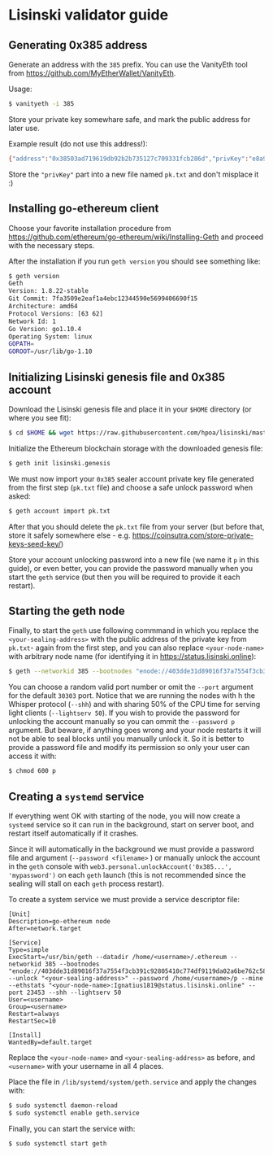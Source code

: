 # Lisinski validator guide

## Generating 0x385 address

Generate an address with the `385` prefix. You can use the VanityEth tool from https://github.com/MyEtherWallet/VanityEth. 

Usage:

```bash
$ vanityeth -i 385
```

Store your private key somewhare safe, and mark the public address for later use.

Example result (do not use this address!):

```bash
{"address":"0x38503ad719619db92b2b735127c709331fcb286d","privKey":"e8a90f4fb3d00205bffae7a57fd92c44781350bb39dc8178eb607b3aa1e38b8c"}
```

Store the `"privKey"` part into a new file named `pk.txt` and don't misplace it :)

## Installing go-ethereum client

Choose your favorite installation procedure from https://github.com/ethereum/go-ethereum/wiki/Installing-Geth and proceed with the necessary steps.

After the installation if you run `geth version` you should see something like:

```bash
$ geth version
Geth
Version: 1.8.22-stable
Git Commit: 7fa3509e2eaf1a4ebc12344590e5699406690f15
Architecture: amd64
Protocol Versions: [63 62]
Network Id: 1
Go Version: go1.10.4
Operating System: linux
GOPATH=
GOROOT=/usr/lib/go-1.10
```

## Initializing Lisinski genesis file and 0x385 account

Download the Lisinski genesis file and place it in your `$HOME` directory (or where you see fit):

```bash
$ cd $HOME && wget https://raw.githubusercontent.com/hpoa/lisinski/master/geth/lisinski.genesis
```

Initialize the Ethereum blockchain storage with the downloaded genesis file:

```bash
$ geth init lisinski.genesis
```

We must now import your `0x385` sealer account private key file generated from the first step (`pk.txt` file) and choose a safe unlock password when asked:

```bash
$ geth account import pk.txt
```

After that you should delete the `pk.txt` file from your server (but before that, store it safely somewhere else - e.g. https://coinsutra.com/store-private-keys-seed-key/)

Store your account unlocking password into a new file (we name it `p` in this guide), or even better, you can provide the password manually when you start the `geth` service (but then you will be required to provide it each restart).

## Starting the geth node

Finally, to start the `geth` use following commmand in which you replace the `<your-sealing-address>` with the public address of the private key from `pk.txt`- again from the first step, and you can also replace `<your-node-name>` with arbitrary node name (for identifying it in  https://status.lisinski.online):

```bash
$ geth --networkid 385 --bootnodes "enode://403dde31d89016f37a7554f3cb391c92805410c774df9119da02a6be762c58a74216cf6e3b91c027e75cee64447ae26d7d085f5a616aa209da8e0c321ea626d9@188.166.43.22:23453,enode://05fbb6b5f8f90daf12d88bc0c51b38caae6dec3b3c40a1321b6d79ec3eccff749fe86e48d340ecdcb2300ad96280894f1d6793193f8b60c26c3975947f04970a@31.147.205.39:23453" --unlock "<your-sealing-address>" --password p --mine --ethstats "<your-node-name>:Ignatius1819@status.lisinski.online" --port 23453 --shh --lightserv 50
```

You can choose a random valid port number or omit the `--port` argument for the default `30303` port. Notice that we are running the nodes with h the Whisper protocol (`--shh`) and with sharing 50% of the CPU time for serving light clients (`--lightserv 50`). If you wish to provide the password for unlocking the account manually so you can ommit the `--password p` argument. But beware, if anything goes wrong and your node restarts it will not be able to seal blocks until you manually unlock it. So it is better to provide a password file and modify its permission so only your user can access it with:

```bash
$ chmod 600 p
```



## Creating a `systemd` service

If everything went OK with starting of the node, you will now create a `systemd` service so it can run in the background, start on server boot, and restart itself automatically if it crashes. 

Since it will automatically in the background we must provide a password file and argument (`--password <filename>` ) or manually unlock the account in the `geth` console with `web3.personal.unlockAccount('0x385...', 'mypassword')` on each `geth` launch (this is not recommended since the sealing will stall on each `geth` process restart).

To create a system service we must provide a service descriptor file:

```
[Unit]
Description=go-ethereum node
After=network.target

[Service]
Type=simple
ExecStart=/usr/bin/geth --datadir /home/<username>/.ethereum --networkid 385 --bootnodes "enode://403dde31d89016f37a7554f3cb391c92805410c774df9119da02a6be762c58a74216cf6e3b91c027e75cee64447ae26d7d085f5a616aa209da8e0c321ea626d9@188.166.43.22:23453,enode://05fbb6b5f8f90daf12d88bc0c51b38caae6dec3b3c40a1321b6d79ec3eccff749fe86e48d340ecdcb2300ad96280894f1d6793193f8b60c26c3975947f04970a@31.147.205.39:23453" --unlock "<your-sealing-address>" --password /home/<username>/p --mine --ethstats "<your-node-name>:Ignatius1819@status.lisinski.online" --port 23453 --shh --lightserv 50
User=<username>
Group=<username>
Restart=always
RestartSec=10

[Install]
WantedBy=default.target
```

Replace the `<your-node-name>` and `<your-sealing-address>` as before, and `<username>` with your username in all 4 places.

Place the file in `/lib/systemd/system/geth.service` and apply the changes with:

```bash
$ sudo systemctl daemon-reload
$ sudo systemctl enable geth.service
```

Finally, you can start the service with:

```bash
$ sudo systemctl start geth
```


